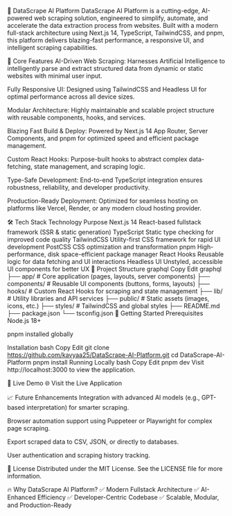 🚀 DataScrape AI Platform
DataScrape AI Platform is a cutting-edge, AI-powered web scraping solution, engineered to simplify, automate, and accelerate the data extraction process from websites. Built with a modern full-stack architecture using Next.js 14, TypeScript, TailwindCSS, and pnpm, this platform delivers blazing-fast performance, a responsive UI, and intelligent scraping capabilities.

🧠 Core Features
AI-Driven Web Scraping:
Harnesses Artificial Intelligence to intelligently parse and extract structured data from dynamic or static websites with minimal user input.

Fully Responsive UI:
Designed using TailwindCSS and Headless UI for optimal performance across all device sizes.

Modular Architecture:
Highly maintainable and scalable project structure with reusable components, hooks, and services.

Blazing Fast Build & Deploy:
Powered by Next.js 14 App Router, Server Components, and pnpm for optimized speed and efficient package management.

Custom React Hooks:
Purpose-built hooks to abstract complex data-fetching, state management, and scraping logic.

Type-Safe Development:
End-to-end TypeScript integration ensures robustness, reliability, and developer productivity.

Production-Ready Deployment:
Optimized for seamless hosting on platforms like Vercel, Render, or any modern cloud hosting provider.

🛠️ Tech Stack
Technology	Purpose
Next.js 14	React-based fullstack framework (SSR & static generation)
TypeScript	Static type checking for improved code quality
TailwindCSS	Utility-first CSS framework for rapid UI development
PostCSS	CSS optimization and transformation
pnpm	High-performance, disk space-efficient package manager
React Hooks	Reusable logic for data fetching and UI interactions
Headless UI	Unstyled, accessible UI components for better UX
📂 Project Structure
graphql
Copy
Edit
graphql
├── app/         # Core application (pages, layouts, server components)
├── components/  # Reusable UI components (buttons, forms, layouts)
├── hooks/       # Custom React Hooks for scraping and state management
├── lib/         # Utility libraries and API services
├── public/      # Static assets (images, icons, etc.)
├── styles/      # TailwindCSS and global styles
├── README.md
├── package.json
└── tsconfig.json
🚀 Getting Started
Prerequisites
Node.js 18+

pnpm installed globally

Installation
bash
Copy
Edit
git clone https://github.com/kavyaa25/DataScrape-AI-Platform.git
cd DataScrape-AI-Platform
pnpm install
Running Locally
bash
Copy
Edit
pnpm dev
Visit http://localhost:3000 to view the application.

📸 Live Demo
🌐 Visit the Live Application

📈 Future Enhancements
Integration with advanced AI models (e.g., GPT-based interpretation) for smarter scraping.

Browser automation support using Puppeteer or Playwright for complex page scraping.

Export scraped data to CSV, JSON, or directly to databases.

User authentication and scraping history tracking.

📜 License
Distributed under the MIT License.
See the LICENSE file for more information.

🔥 Why DataScrape AI Platform?
✅ Modern Fullstack Architecture
✅ AI-Enhanced Efficiency
✅ Developer-Centric Codebase
✅ Scalable, Modular, and Production-Ready
